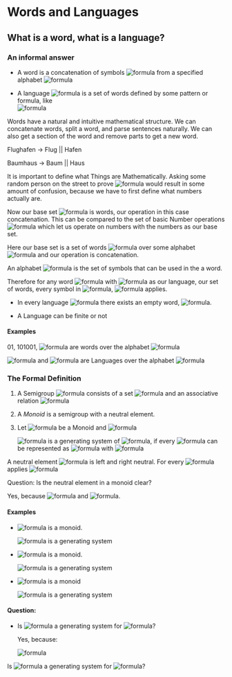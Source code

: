 # Words and Languages

## What is a word, what is a language?

### An informal answer

- A word is a concatenation of symbols ![formula](https://render.githubusercontent.com/render/math?math=w) from a specified alphabet ![formula](https://render.githubusercontent.com/render/math?math=\sum)

- A language ![formula](https://render.githubusercontent.com/render/math?math=L) is a set of words defined by some pattern or formula, like  
![formula](https://render.githubusercontent.com/render/math?math=\lbrace%20a^{n^2}|n\geq0\rbrace%3d\lbrace\epsilon,a,aaaa,aaaaaaaaa,...\rbrace)

Words have a natural and intuitive mathematical structure. We can concatenate words, split a word, and parse sentences naturally. We can also get a section of the word and remove parts to get a new word.

Flughafen -> Flug || Hafen

Baumhaus -> Baum || Haus

It is important to define what Things are Mathematically.
Asking some random person on the street to prove ![formula](https://render.githubusercontent.com/render/math?math=1%2b1=2) would result in some amount of confusion, because we have to first define what numbers actually are.

Now our base set ![formula](https://render.githubusercontent.com/render/math?math=L) is words, our operation in this case concatenation. This can be compared to the set of basic Number operations ![formula](https://render.githubusercontent.com/render/math?math=\lbrace%2b,\times,\div,-\rbrace) which let us operate on numbers with the numbers as our base set.

Here our base set is a set of words ![formula](https://render.githubusercontent.com/render/math?math=W) over some alphabet ![formula](https://render.githubusercontent.com/render/math?math=\Sigma) and our operation is concatenation.

An alphabet ![formula](https://render.githubusercontent.com/render/math?math=\Sigma) is the set of symbols that can be used in the a word.

Therefore for any word ![formula](https://render.githubusercontent.com/render/math?math=w\in%20L) with ![formula](https://render.githubusercontent.com/render/math?math=L) as our language, our set of words, every symbol in ![formula](https://render.githubusercontent.com/render/math?math=s\in%20w), ![formula](https://render.githubusercontent.com/render/math?math=s\in\Sigma)
applies.

- In every language ![formula](https://render.githubusercontent.com/render/math?math=L) there exists an empty word, ![formula](https://render.githubusercontent.com/render/math?math=\epsilon).

- A Language can be finite or not


#### Examples

01, 101001, ![formula](https://render.githubusercontent.com/render/math?math=\epsilon) are words over the alphabet ![formula](https://render.githubusercontent.com/render/math?math=\lbrace0,1\rbrace)

![formula](https://render.githubusercontent.com/render/math?math=\lbrace0,1,101,1001\rbrace) and ![formula](https://render.githubusercontent.com/render/math?math=\lbrace\epsilon,0,1,00,01,10,11,000,001,...\rbrace) are Languages over the alphabet ![formula](https://render.githubusercontent.com/render/math?math=\lbrace0,1\rbrace)

### The Formal Definition

1. A Semigroup ![formula](https://render.githubusercontent.com/render/math?math=(H,\circ)) consists of a set ![formula](https://render.githubusercontent.com/render/math?math=H) and an associative relation ![formula](https://render.githubusercontent.com/render/math?math=\circ:H\times%20H\rightarrow%20H)
2. A _Monoid_ is a semigroup with a neutral element.
3. Let ![formula](https://render.githubusercontent.com/render/math?math=(M,\circ)) be a Monoid and ![formula](https://render.githubusercontent.com/render/math?math=E%20\subseteq%20M)

    ![formula](https://render.githubusercontent.com/render/math?math=E) is a generating system of ![formula](https://render.githubusercontent.com/render/math?math=(M,\circ)), if every ![formula](https://render.githubusercontent.com/render/math?math=m\in%20M) can be represented as ![formula](https://render.githubusercontent.com/render/math?math=m%3De_1\circ%20...\circ%20e_n) with ![formula](https://render.githubusercontent.com/render/math?math=e_i\in%20E)

A neutral element ![formula](https://render.githubusercontent.com/render/math?math=e) is left and right neutral. For every ![formula](https://render.githubusercontent.com/render/math?math=x) applies ![formula](https://render.githubusercontent.com/render/math?math=e\circ%20x%3Dx\circ%20e%3Dx)

Question: Is the neutral element in a monoid clear?

Yes, because ![formula](https://render.githubusercontent.com/render/math?math=e_1\circ%20e_2%3De_1) and ![formula](https://render.githubusercontent.com/render/math?math=e_2\circ%20e_1%3De_2).

#### Examples

- ![formula](https://render.githubusercontent.com/render/math?math=(Z,%2b)) is a monoid.

  ![formula](https://render.githubusercontent.com/render/math?math=\lbrace-1,1\rbrace) is a generating system

- ![formula](https://render.githubusercontent.com/render/math?math=(N_0,%2b)) is a monoid.

  ![formula](https://render.githubusercontent.com/render/math?math=\lbrace1\rbrace) is a generating system

- ![formula](https://render.githubusercontent.com/render/math?math=(Z_8,\cdotp)) is a monoid
  
  ![formula](https://render.githubusercontent.com/render/math?math=\lbrace2,3,5\rbrace) is a generating system

#### Question:

- Is ![formula](https://render.githubusercontent.com/render/math?math=\lbrace-16,17,18\rbrace) a generating system for ![formula](https://render.githubusercontent.com/render/math?math=(Z,%2b))?

  Yes, because: 
  
  ![formula](https://render.githubusercontent.com/render/math?math=-16%2b17%3d1\Rightarrow%20Z=\lbrace-16a%2b17b|a,b\in%20N\rbrace)

Is ![formula](https://render.githubusercontent.com/render/math?math=\lbrace3,5,7\rbrace) a generating system for ![formula](https://render.githubusercontent.com/render/math?math=(Z_8,\cdotp))?

